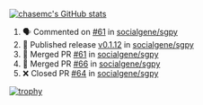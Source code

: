 [![chasemc's GitHub stats](https://github-readme-stats.vercel.app/api?username=chasemc)](https://github.com/anuraghazra/github-readme-stats)


<!--START_SECTION:activity-->
1. 🗣 Commented on [#61](https://github.com/socialgene/sgpy/pull/61#issuecomment-1759474305) in [socialgene/sgpy](https://github.com/socialgene/sgpy)
2. 🚀 Published release [v0.1.12](https://github.com/socialgene/sgpy/releases/tag/v0.1.12) in [socialgene/sgpy](https://github.com/socialgene/sgpy)
3. 🎉 Merged PR [#61](https://github.com/socialgene/sgpy/pull/61) in [socialgene/sgpy](https://github.com/socialgene/sgpy)
4. 🎉 Merged PR [#66](https://github.com/socialgene/sgpy/pull/66) in [socialgene/sgpy](https://github.com/socialgene/sgpy)
5. ❌ Closed PR [#64](https://github.com/socialgene/sgpy/pull/64) in [socialgene/sgpy](https://github.com/socialgene/sgpy)
<!--END_SECTION:activity-->
[![trophy](https://github-profile-trophy.vercel.app/?username=chasemc)](https://github.com/ryo-ma/github-profile-trophy)

